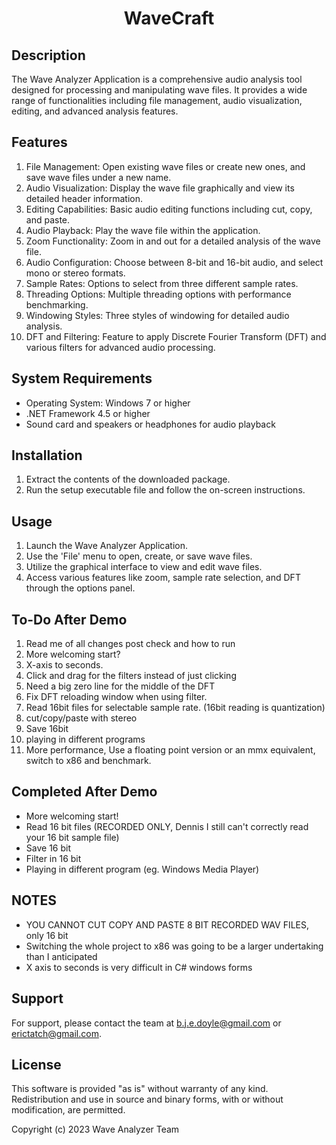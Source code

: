 <h1 align="center">
  WaveCraft
</h1>

Description
-----------
The Wave Analyzer Application is a comprehensive audio analysis tool designed for processing and manipulating wave files. It provides a wide range of functionalities including file management, audio visualization, editing, and advanced analysis features.

Features
--------
1. File Management: Open existing wave files or create new ones, and save wave files under a new name.
2. Audio Visualization: Display the wave file graphically and view its detailed header information.
3. Editing Capabilities: Basic audio editing functions including cut, copy, and paste.
4. Audio Playback: Play the wave file within the application.
5. Zoom Functionality: Zoom in and out for a detailed analysis of the wave file.
6. Audio Configuration: Choose between 8-bit and 16-bit audio, and select mono or stereo formats.
7. Sample Rates: Options to select from three different sample rates.
8. Threading Options: Multiple threading options with performance benchmarking.
9. Windowing Styles: Three styles of windowing for detailed audio analysis.
10. DFT and Filtering: Feature to apply Discrete Fourier Transform (DFT) and various filters for advanced audio processing.

System Requirements
--------------------
- Operating System: Windows 7 or higher
- .NET Framework 4.5 or higher
- Sound card and speakers or headphones for audio playback

Installation
-------------
1. Extract the contents of the downloaded package.
2. Run the setup executable file and follow the on-screen instructions.

Usage
------
1. Launch the Wave Analyzer Application.
2. Use the 'File' menu to open, create, or save wave files.
3. Utilize the graphical interface to view and edit wave files.
4. Access various features like zoom, sample rate selection, and DFT through the options panel.

To-Do After Demo
------
1. Read me of all changes post check and how to run
2. More welcoming start?
3. X-axis to seconds.
4. Click and drag for the filters instead of just clicking
5. Need a big zero line for the middle of the DFT
6. Fix DFT reloading window when using filter.
6. Read 16bit files for selectable sample rate. (16bit reading is quantization)
7. cut/copy/paste with stereo
8. Save 16bit
9. playing in different programs
10. More performance, Use a floating point version or an mmx equivalent, switch to x86 and benchmark.

Completed After Demo
---------------------
- More welcoming start!
- Read 16 bit files (RECORDED ONLY, Dennis I still can't correctly read your 16 bit sample file)
- Save 16 bit
- Filter in 16 bit
- Playing in different program (eg. Windows Media Player)

NOTES
---------------------
- YOU CANNOT CUT COPY AND PASTE 8 BIT RECORDED WAV FILES, only 16 bit
- Switching the whole project to x86 was going to be a larger undertaking than I anticipated
- X axis to seconds is very difficult in C# windows forms

Support
--------
For support, please contact the team at b.j.e.doyle@gmail.com or erictatch@gmail.com.

License
--------
This software is provided "as is" without warranty of any kind. Redistribution and use in source and binary forms, with or without modification, are permitted.

Copyright (c) 2023 Wave Analyzer Team
